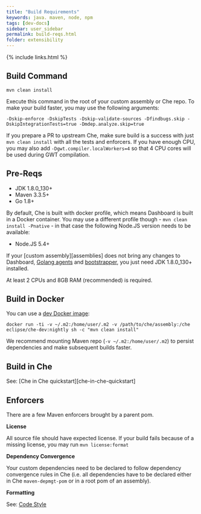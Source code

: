 ```yaml
---
title: "Build Requirements"
keywords: java. maven, node, npm
tags: [dev-docs]
sidebar: user_sidebar
permalink: build-reqs.html
folder: extensibility
---
```

{% include links.html %}

## Build Command

`mvn clean install`

Execute this command in the root of your custom assembly or Che repo. To make your build faster, you may use the following arguments:

`-Dskip-enforce -DskipTests -Dskip-validate-sources -Dfindbugs.skip -DskipIntegrationTests=true -Dmdep.analyze.skip=true`

If you prepare a PR to upstream Che, make sure build is a success with just `mvn clean install` with all the tests and enforcers. If you have enough CPU, you may also add `-Dgwt.compiler.localWorkers=4` so that 4 CPU cores will be used during GWT compilation.

## Pre-Reqs

* JDK 1.8.0_130+
* Maven 3.3.5+
* Go 1.8+

By default, Che is built with docker profile, which means Dashboard is built in a Docker container. You may use a different profile though - `mvn clean install -Pnative` - in that case the following Node.JS version needs to be available:

* Node.JS 5.4+

If your [custom assembly][assemblies] does not bring any changes to Dashboard, [Golang agents](https://github.com/eclipse/che/tree/master/agents) and [bootstrapper](what_are_workspaces.html#bootstrapper), you just need JDK 1.8.0_130+ installed.

At least 2 CPUs and 8GB RAM (recommended) is required.

## Build in Docker

You can use a [dev Docker image](https://github.com/eclipse/che/blob/master/dockerfiles/dev/Dockerfile):

`docker run -ti -v ~/.m2:/home/user/.m2 -v /path/to/che/assembly:/che eclipse/che-dev:nightly sh -c "mvn clean install"`

We recommend mounting Maven repo (`-v ~/.m2:/home/user/.m2`) to persist dependencies and make subsequent builds faster.


## Build in Che

See: [Che in Che quickstart][che-in-che-quickstart]

## Enforcers

There are a few Maven enforcers brought by a parent pom.

**License**

All source file should have expected license. If your build fails because of a missing license, you may run `mvn license:format`

**Dependency Convergence**

Your custom dependencies need to be declared to follow dependency convergence rules in Che (i.e. all dependencies have to be declared either in Che `maven-depmgt-pom` or in a root pom of an assembly).

**Formatting**

See: [Code Style](https://github.com/eclipse/che/wiki/Development-Workflow#code-style)
